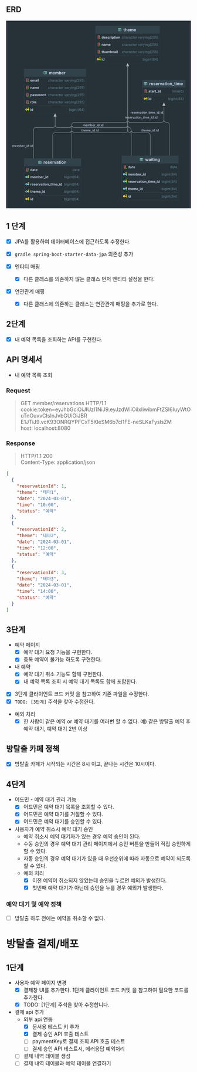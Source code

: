 ## ERD
![img.png](img.png)
## 1 단계
- [x] JPA를 활용하여 데이터베이스에 접근하도록 수정한다.

- [x] `gradle spring-boot-starter-data-jpa`  의존성 추가
- [x] 엔티티 매핑
    - [x] 다른 클래스를 의존하지 않는 클래스 먼저 엔티티 설정을 한다.

- [x] 연관관계 매핑
    - [x] 다른 클래스에 의존하는 클래스는 연관관계 매핑을 추가로 한다.

## 2단계

- [x] 내 예약 목록을 조회하는 API를 구현한다.

## API 명세서

- 내 예약 목록 조회

### Request

> GET member/reservations HTTP/1.1 <br>
> cookie:token=eyJhbGciOiJIUzI1NiJ9.eyJzdWIiOiIxIiwibmFtZSI6IuyWtOuTnOuvvCIsInJvbGUiOiJBR
> E1JTiJ9.vcK93ONRQYPFCxT5KleSM6b7cl1FE-neSLKaFyslsZM <br>
> host: localhost:8080

### Response

> HTTP/1.1 200 <br>
> Content-Type: application/json

```json
[
  {
    "reservationId": 1,
    "theme": "테마1",
    "date": "2024-03-01",
    "time": "10:00",
    "status": "예약"
  },
  {
    "reservationId": 2,
    "theme": "테마2",
    "date": "2024-03-01",
    "time": "12:00",
    "status": "예약"
  },
  {
    "reservationId": 3,
    "theme": "테마3",
    "date": "2024-03-01",
    "time": "14:00",
    "status": "예약"
  }
]
```

## 3단계
- 예약 페이지
  - [x] 예약 대기 요청 기능을 구현한다.
  - [x] 중복 예약이 불가능 하도록 구현한다.
- 내 예약
  - [x] 예약 대기 취소 기능도 함께 구현한다.
  - [x] 내 예약 목록 조회 시 예약 대기 목록도 함께 포함한다.
- [x] 3단계 클라이언트 코드 커밋 을 참고하여 기존 파일을 수정한다.
- [x] `TODO: [3단계]` 주석을 찾아 수정한다.
- 예외 처리
  - [x] 한 사람이 같은 예약 or 예약 대기를 여러번 할 수 없다. 예) 같은 방탈출 예약 후 예약 대기, 예약 대기 2번 이상

## 방탈출 카페 정책

- [x] 방탈출 카페가 시작되는 시간은 8시 이고, 끝나는 시간은 10시이다.

## 4단계
- 어드민 - 예약 대기 관리 기능
  - [x] 어드민은 예약 대기 목록을 조회할 수 있다.
  - [x] 어드민은 예약 대기를 거절할 수 있다.
  - [x] 어드민은 예약 대기를 승인할 수 있다.
- 사용자가 예약 취소시 예약 대기 승인
  - 예약 취소시 예약 대기자가 있는 경우 예약 승인이 된다.
  - 수동 승인의 경우 예약 대기 관리 페이지에서 승인 버튼을 만들어 직접 승인하게 할 수 있다.
  - 자동 승인의 경우 예약 대기가 있을 때 우선순위에 따라 자동으로 예약이 되도록 할 수 있다.
  - 예외 처리
    - [x] 이전 예약이 취소되지 않았는데 승인을 누르면 예외가 발생한다.
    - [x] 첫번째 예약 대기가 아닌데 승인을 누를 경우 예외가 발생한다.

### 예약 대기 및 예약 정책
- [ ] 방탈출 하루 전에는 예약을 취소할 수 없다.

# 방탈출 결제/배포
## 1단계
- 사용자 예약 페이지 변경
  - [x] 결제창 UI를 추가한다. 1단계 클라이언트 코드 커밋 을 참고하여 필요한 코드를 추가한다.
  - [x] TODO: [1단계] 주석을 찾아 수정합니다.
- 결제 api 추가
  - 외부 api 연동
    - [x] 문서용 테스트 키 추가
    - [x] 결제 승인 API 호출 테스트 
    - [ ] paymentKey로 결제 조회 API 호출 테스트
    - [ ] 결제 승인 API 테스트시, 에러응답 예외처리
  - [ ] 결제 내역 테이블 생성
  - [ ] 결제 내역 테이블과 예약 테이블 연결하기
